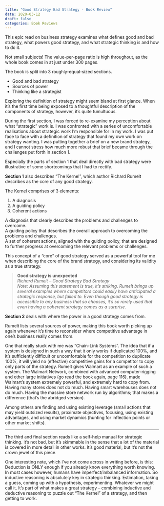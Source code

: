 ```yaml
---
title: "Good Strategy Bad Strategy - Book Review"
date: 2020-03-12
draft: false
categories: Book Reviews
---
```


This epic read on business strategy examines what defines good and bad strategy, what powers good strategy, and what strategic thinking is and how to do it.

Not small subjects! The value-per-page ratio is high throughout, as the whole book comes in at just under 300 pages.

The book is split into 3 roughly-equal-sized sections.

* Good and bad strategy
* Sources of power
* Thinking like a strategist  

Exploring the definition of strategy might seem bland at first glance. When it’s the first time being exposed to a thoughtful description of the components of strategy, however, it’s quite tumultuous.

During the first section, I was forced to re-examine my perception about what “strategic” work is. I was confronted with a series of uncomfortable realisations about strategic work I’m responsible for in my work. I was put face to face with a definition of strategy that found my own work on strategy wanting. I was putting together a brief on a new brand strategy, and I cannot stress how much more robust that brief became through the challenges put forth in section 1.

Especially the parts of section 1 that deal directly with bad strategy were illustrative of some shortcomings that I had to rectify.

**Section 1** also describes “The Kernel”, which author Richard Rumelt describes as the core of any good strategy.

The Kernel comprises of 3 elements:

1. A diagnosis
2. A guiding policy
3. Coherent actions

A diagnosis that clearly describes the problems and challenges to overcome.  
A guiding policy that describes the overall approach to overcoming the problems and challenges.  
A set of coherent actions, aligned with the guiding policy, that are designed to further progress at overcoming the relevant problems or challenges.

This concept of a “core” of good strategy served as a powerful tool for me when describing the core of the brand strategy, and considering its validity as a true strategy.

>**Good strategy is unexpected**  
*Richard Rumelt – Good Strategy Bad Strategy*  
*Note: Assuming this statement is true, it’s striking. Rumelt brings up several examples where competitors could easily have anticipated a strategic response, but failed to. Even though good strategy is accessible to any business that so chooses, it’s so rarely used that even having a coherent strategy comes as a surprise.*

**Section 2** deals with where the power in a good strategy comes from.

Rumelt lists several sources of power, making this book worth picking up again whenever it’s time to reconsider where competitive advantage in one’s business really comes from.

One that really stuck with me was “Chain-Link Systems”. The idea that if a system is designed in such a way that it only works if duplicated 100%, and it’s sufficiently difficult or uncomfortable for the competition to duplicate 100%, it will yield no (effective) competitive gains for a competitor to copy only parts of the strategy. Rumelt gives Walmart as an example of such a system. The Walmart Network, combined with advanced computer-rigging and other large initiatives (go read the book again, page 116), made Walmart’s system extremely powerful, and extremely hard to copy from. Having many stores does not do much. Having smart warehouses does not do much. Having the massive store network run by algorithms; that makes a difference (that’s the abridged version).

Among others are finding and using existing leverage (small actions that may yield outsized results), proximate objectives, focusing, using existing advantages, and using market dynamics (hunting for inflection points or other market shifts).
***
The third and final section reads like a self-help manual for strategic thinking. It’s not bad, but it’s skimmable in the sense that a lot of the material is covered in more detail in other works. It’s good material, but it’s not the crown jewel of this piece.

One interesting note, which I’ve not come across in writing before, is this:
Deduction is ONLY enough if you already know everything worth knowing. In most cases however, humans have imperfect/imbalanced information. So inductive reasoning is absolutely key in strategic thinking. Estimation, taking a guess, coming up with a hypothesis, experimenting. Whatever we might call it. It’s part of what makes a great strategy – combining inductive and deductive reasoning to puzzle out “The Kernel” of a strategy, and then getting to work.